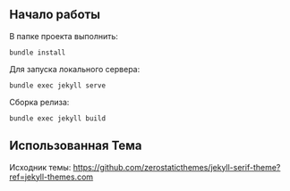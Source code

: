 
## Начало работы

В папке проекта выполнить:

```
bundle install
```

Для запуска локального сервера:

```
bundle exec jekyll serve
```

Сборка релиза:

```
bundle exec jekyll build
```

## Использованная Тема

Исходник темы: https://github.com/zerostaticthemes/jekyll-serif-theme?ref=jekyll-themes.com

